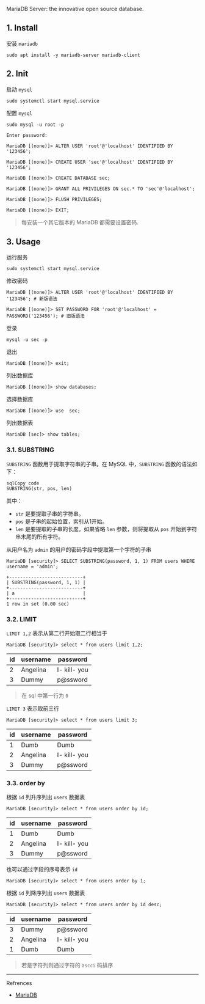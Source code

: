 MariaDB Server: the innovative open source database.

## 1. Install

安装 `mariadb` 

```
sudo apt install -y mariadb-server mariadb-client
```

## 2. Init

启动 `mysql` 

```
sudo systemctl start mysql.service
```

配置  `mysql` 

```
sudo mysql -u root -p
```

```
Enter password:
```

```
MariaDB [(none)]> ALTER USER 'root'@'localhost' IDENTIFIED BY '123456';

MariaDB [(none)]> CREATE USER 'sec'@'localhost' IDENTIFIED BY '123456';

MariaDB [(none)]> CREATE DATABASE sec;

MariaDB [(none)]> GRANT ALL PRIVILEGES ON sec.* TO 'sec'@'localhost';

MariaDB [(none)]> FLUSH PRIVILEGES;

MariaDB [(none)]> EXIT;
```

> 每安装一个其它版本的 MariaDB 都需要设置密码.

## 3. Usage

运行服务

```
sudo systemctl start mysql.service
```

修改密码

```
MariaDB [(none)]> ALTER USER 'root'@'localhost' IDENTIFIED BY '123456'; # 新版语法

MariaDB [(none)]> SET PASSWORD FOR 'root'@'localhost' = PASSWORD('123456'); # 旧版语法
```

登录

```
mysql -u sec -p
```

退出

```
MariaDB [(none)]> exit;
```

列出数据库

```
MariaDB [(none)]> show databases;
```

选择数据库

```
MariaDB [(none)]> use  sec;
```

列出数据表

```
MariaDB [sec]> show tables;
```

### 3.1. SUBSTRING

`SUBSTRING` 函数用于提取字符串的子串。在 MySQL 中，`SUBSTRING` 函数的语法如下：

```
sqlCopy code
SUBSTRING(str, pos, len)
```

其中：

- `str` 是要提取子串的字符串。
- `pos` 是子串的起始位置，索引从1开始。
- `len` 是要提取的子串的长度。如果省略 `len` 参数，则将提取从 `pos` 开始到字符串末尾的所有字符。

 从用户名为 `admin` 的用户的密码字段中提取第一个字符的子串

```mysql
MariaDB [security]> SELECT SUBSTRING(password, 1, 1) FROM users WHERE username = 'admin';
```

```
+---------------------------+
| SUBSTRING(password, 1, 1) |
+---------------------------+
| a                         |
+---------------------------+
1 row in set (0.00 sec)
```

### 3.2. LIMIT

`LIMIT 1,2` 表示从第二行开始取二行相当于

```
MariaDB [security]> select * from users limit 1,2;
```

| id   | username | password     |
| ---- | -------- | ------------ |
| 2    | Angelina | I- kill- you |
| 3    | Dummy    | p@ssword     |

> 在 sql 中第一行为 `0` 

`LIMIT 3` 表示取前三行

```
MariaDB [security]> select * from users limit 3;
```

| id   | username | password     |
| ---- | -------- | ------------ |
| 1    | Dumb     | Dumb         |
| 2    | Angelina | I- kill- you |
| 3    | Dummy    | p@ssword     |

### 3.3. order by

根据 `id` 列升序列出 `users` 数据表

```
MariaDB [security]> select * from users order by id;
```

| id   | username | password     |
| ---- | -------- | ------------ |
| 1    | Dumb     | Dumb         |
| 2    | Angelina | I- kill- you |
| 3    | Dummy    | p@ssword     |

也可以通过字段的序号表示 `id`

```mysql
MariaDB [security]> select * from users order by 1;
```

根据 `id` 列降序列出 `users` 数据表

```mysql
MariaDB [security]> select * from users order by id desc;
```

| id   | username | password     |
| ---- | -------- | ------------ |
| 3    | Dummy    | p@ssword     |
| 2    | Angelina | I- kill- you |
| 1    | Dumb     | Dumb         |

> 若是字符列则通过字符的 `ascci` 码排序

---

Refrences

- [MariaDB](https://mariadb.org/)

